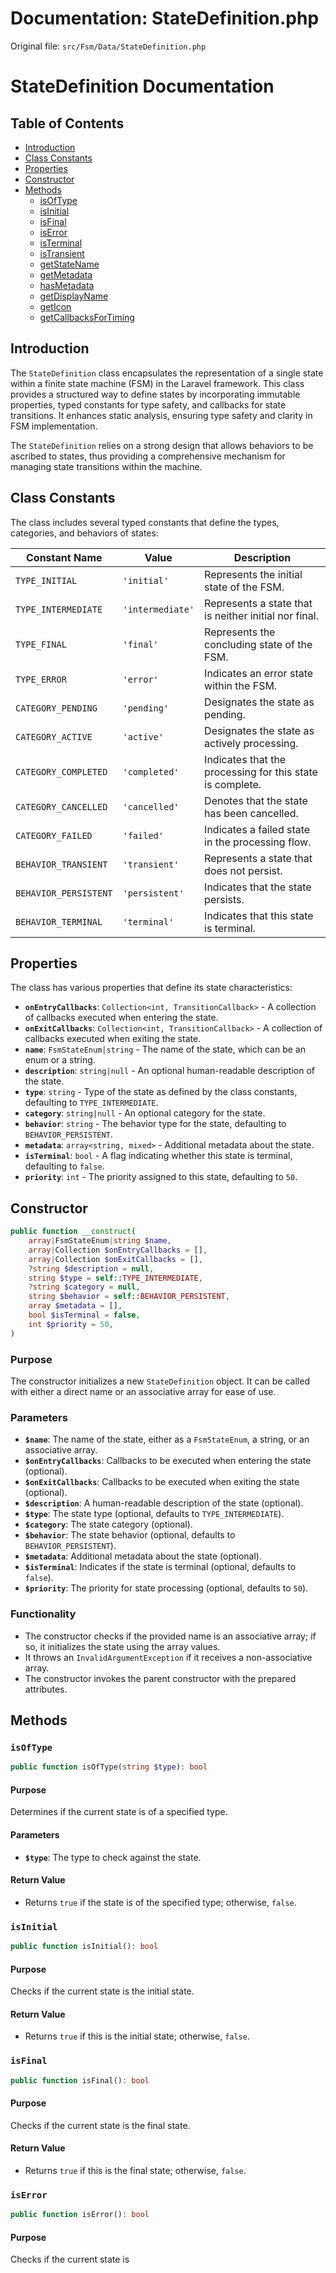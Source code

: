 # Documentation: StateDefinition.php

Original file: `src/Fsm/Data/StateDefinition.php`

# StateDefinition Documentation

## Table of Contents
- [Introduction](#introduction)
- [Class Constants](#class-constants)
- [Properties](#properties)
- [Constructor](#constructor)
- [Methods](#methods)
  - [isOfType](#isOfType)
  - [isInitial](#isInitial)
  - [isFinal](#isFinal)
  - [isError](#isError)
  - [isTerminal](#isTerminal)
  - [isTransient](#isTransient)
  - [getStateName](#getStateName)
  - [getMetadata](#getMetadata)
  - [hasMetadata](#hasMetadata)
  - [getDisplayName](#getDisplayName)
  - [getIcon](#getIcon)
  - [getCallbacksForTiming](#getCallbacksForTiming)

## Introduction
The `StateDefinition` class encapsulates the representation of a single state within a finite state machine (FSM) in the Laravel framework. This class provides a structured way to define states by incorporating immutable properties, typed constants for type safety, and callbacks for state transitions. It enhances static analysis, ensuring type safety and clarity in FSM implementation.

The `StateDefinition` relies on a strong design that allows behaviors to be ascribed to states, thus providing a comprehensive mechanism for managing state transitions within the machine.

## Class Constants
The class includes several typed constants that define the types, categories, and behaviors of states:

| Constant Name        | Value         | Description                                |
|----------------------|---------------|--------------------------------------------|
| `TYPE_INITIAL`       | `'initial'`   | Represents the initial state of the FSM.  |
| `TYPE_INTERMEDIATE`  | `'intermediate'` | Represents a state that is neither initial nor final. |
| `TYPE_FINAL`         | `'final'`     | Represents the concluding state of the FSM. |
| `TYPE_ERROR`         | `'error'`     | Indicates an error state within the FSM.  |
| `CATEGORY_PENDING`    | `'pending'`  | Designates the state as pending.          |
| `CATEGORY_ACTIVE`    | `'active'`    | Designates the state as actively processing. |
| `CATEGORY_COMPLETED` | `'completed'` | Indicates that the processing for this state is complete. |
| `CATEGORY_CANCELLED` | `'cancelled'` | Denotes that the state has been cancelled. |
| `CATEGORY_FAILED`    | `'failed'`    | Indicates a failed state in the processing flow. |
| `BEHAVIOR_TRANSIENT` | `'transient'` | Represents a state that does not persist. |
| `BEHAVIOR_PERSISTENT`| `'persistent'` | Indicates that the state persists.       |
| `BEHAVIOR_TERMINAL`  | `'terminal'`   | Indicates that this state is terminal.   |

## Properties
The class has various properties that define its state characteristics:

- **`onEntryCallbacks`**: `Collection<int, TransitionCallback>` - A collection of callbacks executed when entering the state.
- **`onExitCallbacks`**: `Collection<int, TransitionCallback>` - A collection of callbacks executed when exiting the state.
- **`name`**: `FsmStateEnum|string` - The name of the state, which can be an enum or a string.
- **`description`**: `string|null` - An optional human-readable description of the state.
- **`type`**: `string` - Type of the state as defined by the class constants, defaulting to `TYPE_INTERMEDIATE`.
- **`category`**: `string|null` - An optional category for the state.
- **`behavior`**: `string` - The behavior type for the state, defaulting to `BEHAVIOR_PERSISTENT`.
- **`metadata`**: `array<string, mixed>` - Additional metadata about the state.
- **`isTerminal`**: `bool` - A flag indicating whether this state is terminal, defaulting to `false`.
- **`priority`**: `int` - The priority assigned to this state, defaulting to `50`.

## Constructor
```php
public function __construct(
    array|FsmStateEnum|string $name,
    array|Collection $onEntryCallbacks = [],
    array|Collection $onExitCallbacks = [],
    ?string $description = null,
    string $type = self::TYPE_INTERMEDIATE,
    ?string $category = null,
    string $behavior = self::BEHAVIOR_PERSISTENT,
    array $metadata = [],
    bool $isTerminal = false,
    int $priority = 50,
)
```
### Purpose
The constructor initializes a new `StateDefinition` object. It can be called with either a direct name or an associative array for ease of use.

### Parameters
- **`$name`**: The name of the state, either as a `FsmStateEnum`, a string, or an associative array.
- **`$onEntryCallbacks`**: Callbacks to be executed when entering the state (optional).
- **`$onExitCallbacks`**: Callbacks to be executed when exiting the state (optional).
- **`$description`**: A human-readable description of the state (optional).
- **`$type`**: The state type (optional, defaults to `TYPE_INTERMEDIATE`).
- **`$category`**: The state category (optional).
- **`$behavior`**: The state behavior (optional, defaults to `BEHAVIOR_PERSISTENT`).
- **`$metadata`**: Additional metadata about the state (optional).
- **`$isTerminal`**: Indicates if the state is terminal (optional, defaults to `false`).
- **`$priority`**: The priority for state processing (optional, defaults to `50`).

### Functionality
- The constructor checks if the provided name is an associative array; if so, it initializes the state using the array values.
- It throws an `InvalidArgumentException` if it receives a non-associative array.
- The constructor invokes the parent constructor with the prepared attributes.

## Methods

### `isOfType`
```php
public function isOfType(string $type): bool
```
#### Purpose
Determines if the current state is of a specified type.

#### Parameters
- **`$type`**: The type to check against the state.

#### Return Value
- Returns `true` if the state is of the specified type; otherwise, `false`.

### `isInitial`
```php
public function isInitial(): bool
```
#### Purpose
Checks if the current state is the initial state.

#### Return Value
- Returns `true` if this is the initial state; otherwise, `false`.

### `isFinal`
```php
public function isFinal(): bool
```
#### Purpose
Checks if the current state is the final state.

#### Return Value
- Returns `true` if this is the final state; otherwise, `false`.

### `isError`
```php
public function isError(): bool
```
#### Purpose
Checks if the current state is